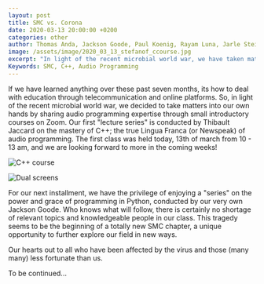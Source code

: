 ```yaml
---
layout: post
title: SMC vs. Corona
date: 2020-03-13 20:00:00 +0200
categories: other
author: Thomas Anda, Jackson Goode, Paul Koenig, Rayam Luna, Jarle Steinhovden, Aleksander Tidemann, Gaute Wardenær, Ulrik Halmøy, Tom Ignatius, Thibault Jaccard, Simon Sandvik
image: /assets/image/2020_03_13_stefanof_ccourse.jpg
excerpt: "In light of the recent microbial world war, we have taken matters into our own hands by sharing audio programming expertise through small introductory courses on Zoom."
Keywords: SMC, C++, Audio Programming
---
```


If we have learned anything over these past seven months, its how to deal with education through telecommunication and online platforms. So, in light of the recent microbial world war, we decided to take matters into our own hands by sharing audio programming expertise through small introductory courses on Zoom. Our first "lecture series" is conducted by Thibault Jaccard on the mastery of C++; the true Lingua Franca (or Newspeak) of audio programming. The first class was held today, 13th of march from 10 - 13 am, and we are looking forward to more in the coming weeks!

![C++ course](/assets/image/2020_03_13_stefanof_ccourse.jpg)

![Dual screens](/assets/image/2020_03_13_stefanof_ccourse2.jpg)

For our next installment, we have the privilege of enjoying a "series" on the power and grace of programming in Python, conducted by our very own Jackson Goode. Who knows what will follow, there is certainly no shortage of relevant topics and knowledgeable people in our class. This tragedy seems to be the beginning of a totally new SMC chapter, a unique opportunity to further explore our field in new ways.

Our hearts out to all who have been affected by the virus and those (many many) less fortunate than us.

To be continued...
